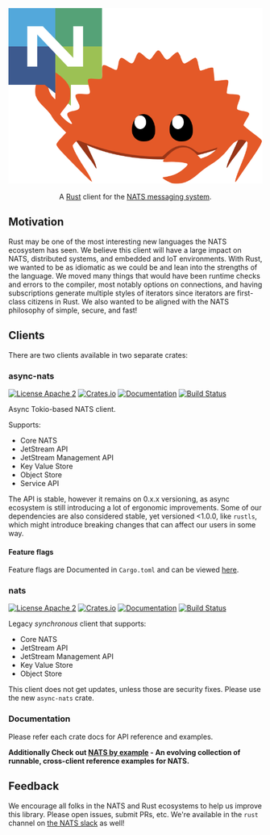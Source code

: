 <p align="center">
  <img src="nats/logo/logo.svg">
</p>

<p align="center">
    A <a href="https://www.rust-lang.org/">Rust</a> client for the <a href="https://nats.io">NATS messaging system</a>.
</p>

## Motivation

Rust may be one of the most interesting new languages the NATS ecosystem has seen.
We believe this client will have a large impact on NATS, distributed systems, and
embedded and IoT environments. With Rust, we wanted to be as idiomatic as we
could be and lean into the strengths of the language. We moved many things that
would have been runtime checks and errors to the compiler, most notably options
on connections, and having subscriptions generate multiple styles of iterators
since iterators are first-class citizens in Rust. We also wanted to be aligned
with the NATS philosophy of simple, secure, and fast!

## Clients

There are two clients available in two separate crates:

### async-nats

[![License Apache 2](https://img.shields.io/badge/License-Apache2-blue.svg)](https://www.apache.org/licenses/LICENSE-2.0)
[![Crates.io](https://img.shields.io/crates/v/async-nats.svg)](https://crates.io/crates/async-nats)
[![Documentation](https://docs.rs/async-nats/badge.svg)](https://docs.rs/async-nats/)
[![Build Status](https://github.com/nats-io/nats.rs/actions/workflows/test.yml/badge.svg?branch=main)](https://github.com/nats-io/nats.rs/actions)

Async Tokio-based NATS client.

Supports:

* Core NATS
* JetStream API
* JetStream Management API
* Key Value Store
* Object Store
* Service API

The API is stable, however it remains on 0.x.x versioning, as async ecosystem is still introducing a lot of ergonomic improvements. Some of our dependencies are also considered
stable, yet versioned <1.0.0, like `rustls`, which might introduce breaking changes that can affect our users in some way.

#### Feature flags

Feature flags are Documented in `Cargo.toml` and can be viewed [here](https://docs.rs/crate/async-nats/latest/source/Cargo.toml.orig).

### nats

[![License Apache 2](https://img.shields.io/badge/License-Apache2-blue.svg)](https://www.apache.org/licenses/LICENSE-2.0)
[![Crates.io](https://img.shields.io/crates/v/nats.svg)](https://crates.io/crates/nats)
[![Documentation](https://docs.rs/nats/badge.svg)](https://docs.rs/nats/)
[![Build Status](https://github.com/nats-io/nats.rs/actions/workflows/test.yml/badge.svg?branch=main)](https://github.com/nats-io/nats.rs/actions)

Legacy *synchronous* client that supports:

* Core NATS
* JetStream API
* JetStream Management API
* Key Value Store
* Object Store

This client does not get updates, unless those are security fixes.
Please use the new `async-nats` crate.

### Documentation

Please refer each crate docs for API reference and examples.

**Additionally Check out [NATS by example](https://natsbyexample.com) - An evolving collection of runnable, cross-client reference examples for NATS.**

## Feedback

We encourage all folks in the NATS and Rust ecosystems to help us
improve this library. Please open issues, submit PRs, etc. We're
available in the `rust` channel on [the NATS slack](https://slack.nats.io)
as well!

